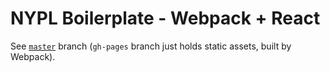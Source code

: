 # NYPL Boilerplate - Webpack + React

See [`master`](tree/master) branch (`gh-pages` branch just holds static assets, built by Webpack).
